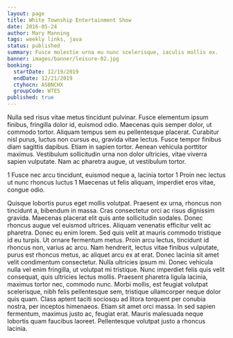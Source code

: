 ```yaml
---
layout: page
title: White Township Entertainment Show
date: 2016-05-24
author: Mary Manning
tags: weekly links, java
status: published
summary: Fusce molestie urna eu nunc scelerisque, iaculis mollis ex.
banner: images/banner/leisure-02.jpg
booking:
  startDate: 12/19/2019
  endDate: 12/21/2019
  ctyhocn: ASBNCHX
  groupCode: WTES
published: true
---
```

Nulla sed risus vitae metus tincidunt pulvinar. Fusce elementum ipsum finibus, fringilla dolor id, euismod odio. Maecenas quis semper dolor, ut commodo tortor. Aliquam tempus sem eu pellentesque placerat. Curabitur nisl purus, luctus non cursus eu, gravida vitae lectus. Fusce tempor finibus diam sagittis dapibus. Etiam in sapien tortor. Aenean vehicula porttitor maximus. Vestibulum sollicitudin urna non dolor ultricies, vitae viverra sapien vulputate. Nam ac pharetra augue, ut vestibulum tortor.

1 Fusce nec arcu tincidunt, euismod neque a, lacinia tortor
1 Proin nec lectus ut nunc rhoncus luctus
1 Maecenas ut felis aliquam, imperdiet eros vitae, congue odio.

Quisque lobortis purus eget mollis volutpat. Praesent ex urna, rhoncus non tincidunt a, bibendum in massa. Cras consectetur orci ac risus dignissim gravida. Maecenas placerat elit quis ante sollicitudin sodales. Donec rhoncus augue vel euismod ultrices. Aliquam venenatis efficitur velit ac pharetra. Donec eu enim lorem. Sed quis velit at mauris commodo tristique id eu turpis. Ut ornare fermentum metus.
Proin arcu lectus, tincidunt id rhoncus non, varius ac arcu. Nam hendrerit, lectus vitae finibus vulputate, purus est rhoncus metus, ac aliquet arcu ex at erat. Donec lacinia sit amet velit condimentum consectetur. Nulla ultricies ipsum mi. Donec vehicula nulla vel enim fringilla, ut volutpat mi tristique. Nunc imperdiet felis quis velit consequat, quis ultricies lectus mollis. Praesent pharetra ligula lacinia, maximus tortor nec, commodo nunc. Morbi mollis, est feugiat volutpat scelerisque, nibh felis pellentesque sem, tristique ullamcorper neque dolor quis quam. Class aptent taciti sociosqu ad litora torquent per conubia nostra, per inceptos himenaeos. Etiam sit amet orci massa. In sed sapien fermentum, maximus justo ac, feugiat erat. Mauris malesuada neque lobortis quam faucibus laoreet. Pellentesque volutpat justo a rhoncus lacinia.
